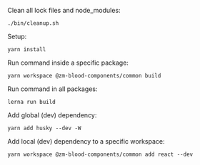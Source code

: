 
Clean all lock files and node_modules:
```
./bin/cleanup.sh 
```

Setup:
```
yarn install 
```

Run command inside a specific package:
```
yarn workspace @zm-blood-components/common build
```

Run command in all packages:
```
lerna run build
``` 

Add global (dev) dependency:
```
yarn add husky --dev -W
```

Add local (dev) dependency to a specific workspace:
```
yarn workspace @zm-blood-components/common add react --dev
```

